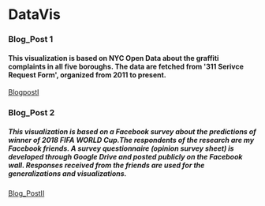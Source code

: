 # DataVis
### Blog_Post 1
#### This visualization is based on NYC Open Data about the graffiti complaints in all five boroughs. The data are fetched from '311 Serivce Request Form', organized from 2011 to present.
[BlogpostI](./BlogpostI.md)
 
 
### Blog_Post 2
##### This visualization is based on a Facebook survey about the predictions of winner of 2018 FIFA WORLD Cup.The respondents of the research are my Facebook friends. A survey questionnaire (opinion survey sheet) is developed through Google Drive and posted publicly on the Facebook wall. Responses received from the friends are used for the generalizations and visualizations.
[Blog_PostII](./Blogpost1.md)
